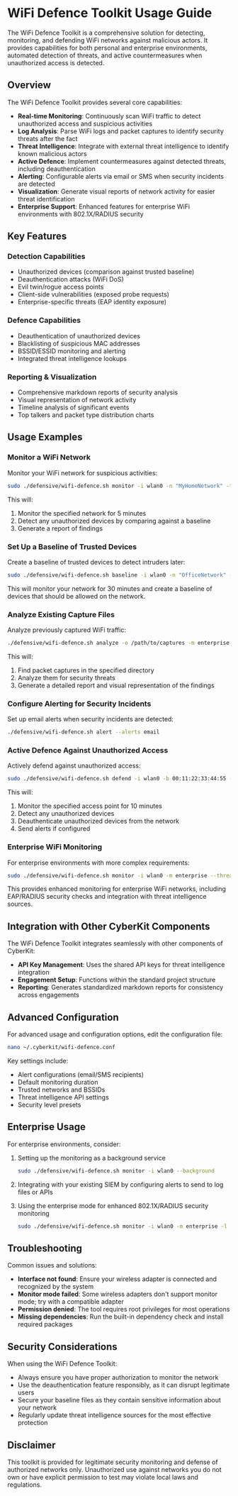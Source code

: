 # WiFi Defence Toolkit Usage Guide

The WiFi Defence Toolkit is a comprehensive solution for detecting, monitoring, and defending WiFi networks against malicious actors. It provides capabilities for both personal and enterprise environments, automated detection of threats, and active countermeasures when unauthorized access is detected.

## Overview

The WiFi Defence Toolkit provides several core capabilities:

- **Real-time Monitoring**: Continuously scan WiFi traffic to detect unauthorized access and suspicious activities
- **Log Analysis**: Parse WiFi logs and packet captures to identify security threats after the fact
- **Threat Intelligence**: Integrate with external threat intelligence to identify known malicious actors
- **Active Defence**: Implement countermeasures against detected threats, including deauthentication
- **Alerting**: Configurable alerts via email or SMS when security incidents are detected
- **Visualization**: Generate visual reports of network activity for easier threat identification
- **Enterprise Support**: Enhanced features for enterprise WiFi environments with 802.1X/RADIUS security

## Key Features

### Detection Capabilities
- Unauthorized devices (comparison against trusted baseline)
- Deauthentication attacks (WiFi DoS)
- Evil twin/rogue access points
- Client-side vulnerabilities (exposed probe requests)
- Enterprise-specific threats (EAP identity exposure)

### Defence Capabilities
- Deauthentication of unauthorized devices
- Blacklisting of suspicious MAC addresses
- BSSID/ESSID monitoring and alerting
- Integrated threat intelligence lookups

### Reporting & Visualization
- Comprehensive markdown reports of security analysis
- Visual representation of network activity
- Timeline analysis of significant events
- Top talkers and packet type distribution charts

## Usage Examples

### Monitor a WiFi Network

Monitor your WiFi network for suspicious activities:

```bash
sudo ./defensive/wifi-defence.sh monitor -i wlan0 -n "MyHomeNetwork" -t 300
```

This will:
1. Monitor the specified network for 5 minutes
2. Detect any unauthorized devices by comparing against a baseline
3. Generate a report of findings

### Set Up a Baseline of Trusted Devices

Create a baseline of trusted devices to detect intruders later:

```bash
sudo ./defensive/wifi-defence.sh baseline -i wlan0 -n "OfficeNetwork" -t 1800
```

This will monitor your network for 30 minutes and create a baseline of devices that should be allowed on the network.

### Analyze Existing Capture Files

Analyze previously captured WiFi traffic:

```bash
./defensive/wifi-defence.sh analyze -o /path/to/captures -m enterprise --visualize
```

This will:
1. Find packet captures in the specified directory
2. Analyze them for security threats
3. Generate a detailed report and visual representation of the findings

### Configure Alerting for Security Incidents

Set up email alerts when security incidents are detected:

```bash
./defensive/wifi-defence.sh alert --alerts email
```

### Active Defence Against Unauthorized Access

Actively defend against unauthorized access:

```bash
sudo ./defensive/wifi-defence.sh defend -i wlan0 -b 00:11:22:33:44:55 -t 600
```

This will:
1. Monitor the specified access point for 10 minutes
2. Detect any unauthorized devices
3. Deauthenticate unauthorized devices from the network
4. Send alerts if configured

### Enterprise WiFi Monitoring

For enterprise environments with more complex requirements:

```bash
sudo ./defensive/wifi-defence.sh monitor -i wlan0 -m enterprise --threatintel
```

This provides enhanced monitoring for enterprise WiFi networks, including EAP/RADIUS security checks and integration with threat intelligence sources.

## Integration with Other CyberKit Components

The WiFi Defence Toolkit integrates seamlessly with other components of CyberKit:

- **API Key Management**: Uses the shared API keys for threat intelligence integration
- **Engagement Setup**: Functions within the standard project structure
- **Reporting**: Generates standardized markdown reports for consistency across engagements

## Advanced Configuration

For advanced usage and configuration options, edit the configuration file:

```bash
nano ~/.cyberkit/wifi-defence.conf
```

Key settings include:
- Alert configurations (email/SMS recipients)
- Default monitoring duration
- Trusted networks and BSSIDs
- Threat intelligence API settings
- Security level presets

## Enterprise Usage

For enterprise environments, consider:

1. Setting up the monitoring as a background service
   ```bash
   sudo ./defensive/wifi-defence.sh monitor -i wlan0 --background
   ```

2. Integrating with your existing SIEM by configuring alerts to send to log files or APIs

3. Using the enterprise mode for enhanced 802.1X/RADIUS security monitoring
   ```bash
   sudo ./defensive/wifi-defence.sh monitor -i wlan0 -m enterprise -l high
   ```

## Troubleshooting

Common issues and solutions:

- **Interface not found**: Ensure your wireless adapter is connected and recognized by the system
- **Monitor mode failed**: Some wireless adapters don't support monitor mode; try with a compatible adapter
- **Permission denied**: The tool requires root privileges for most operations
- **Missing dependencies**: Run the built-in dependency check and install required packages

## Security Considerations

When using the WiFi Defence Toolkit:

- Always ensure you have proper authorization to monitor the network
- Use the deauthentication feature responsibly, as it can disrupt legitimate users
- Secure your baseline files as they contain sensitive information about your network
- Regularly update threat intelligence sources for the most effective protection

## Disclaimer

This toolkit is provided for legitimate security monitoring and defense of authorized networks only. Unauthorized use against networks you do not own or have explicit permission to test may violate local laws and regulations.
